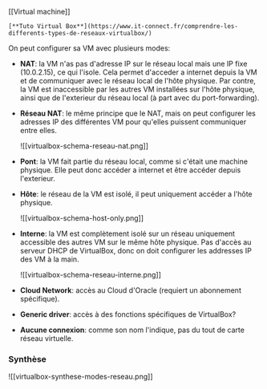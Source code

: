 [[Virtual machine]]

```ad-seealso
[**Tuto Virtual Box**](https://www.it-connect.fr/comprendre-les-differents-types-de-reseaux-virtualbox/)
```

On peut configurer sa VM avec plusieurs modes:
- **NAT**: la VM n'as pas d'adresse IP sur le réseau local mais une IP fixe (10.0.2.15), ce qui l'isole. Cela permet d'acceder a internet depuis la VM et de communiquer avec le réseau local de l'hôte physique. 
  Par contre, la VM est inaccessible par les autres VM installées sur l'hôte physique, ainsi que de l'exterieur du réseau local (à part avec du port-forwarding).
- **Réseau NAT**: le même principe que le NAT, mais on peut configurer les adresses IP des différentes VM pour qu'elles puissent communiquer entre elles.
  
  ![[virtualbox-schema-reseau-nat.png]]
- **Pont**: la VM fait partie du réseau local, comme si c'était une machine physique. Elle peut donc accéder a internet et être accéder depuis l'exterieur.
- **Hôte**: le réseau de la VM est isolé, il peut uniquement accéder a l'hôte physique.
  
  ![[virtualbox-schema-host-only.png]]
- **Interne**: la VM est complètement isolé sur un réseau uniquement accessible des autres VM sur le même hôte physique. Pas d'accès au serveur DHCP de VirtualBox, donc on doit configurer les addresses IP des VM à la main.
  
  ![[virtualbox-schema-reseau-interne.png]]
- **Cloud Network**: accès au Cloud d'Oracle (requiert un abonnement spécifique).
- **Generic driver**: accès à des fonctions spécifiques de VirtualBox?
- **Aucune connexion**: comme son nom l'indique, pas du tout de carte réseau virtuelle.

### Synthèse
![[virtualbox-synthese-modes-reseau.png]]
